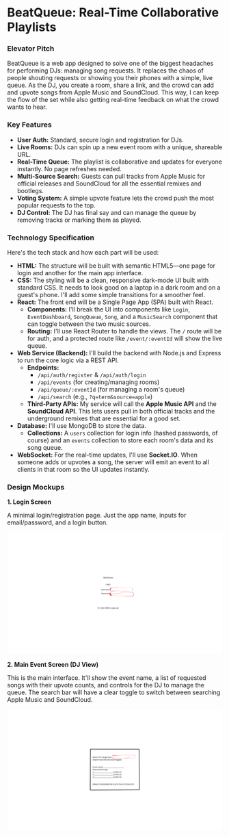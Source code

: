 # BeatQueue: Real-Time Collaborative Playlists

### Elevator Pitch

BeatQueue is a web app designed to solve one of the biggest headaches for performing DJs: managing song requests. It replaces the chaos of people shouting requests or showing you their phones with a simple, live queue. As the DJ, you create a room, share a link, and the crowd can add and upvote songs from Apple Music and SoundCloud. This way, I can keep the flow of the set while also getting real-time feedback on what the crowd wants to hear.

### Key Features

- **User Auth:** Standard, secure login and registration for DJs.
- **Live Rooms:** DJs can spin up a new event room with a unique, shareable URL.
- **Real-Time Queue:** The playlist is collaborative and updates for everyone instantly. No page refreshes needed.
- **Multi-Source Search:** Guests can pull tracks from Apple Music for official releases and SoundCloud for all the essential remixes and bootlegs.
- **Voting System:** A simple upvote feature lets the crowd push the most popular requests to the top.
- **DJ Control:** The DJ has final say and can manage the queue by removing tracks or marking them as played.

### Technology Specification

Here's the tech stack and how each part will be used:

*   **HTML:** The structure will be built with semantic HTML5—one page for login and another for the main app interface.
*   **CSS:** The styling will be a clean, responsive dark-mode UI built with standard CSS. It needs to look good on a laptop in a dark room and on a guest's phone. I'll add some simple transitions for a smoother feel.
*   **React:** The front end will be a Single Page App (SPA) built with React.
    *   **Components:** I'll break the UI into components like `Login`, `EventDashboard`, `SongQueue`, `Song`, and a `MusicSearch` component that can toggle between the two music sources.
    *   **Routing:** I'll use React Router to handle the views. The `/` route will be for auth, and a protected route like `/event/:eventId` will show the live queue.
*   **Web Service (Backend):** I'll build the backend with Node.js and Express to run the core logic via a REST API.
    *   **Endpoints:**
        *   `/api/auth/register` & `/api/auth/login`
        *   `/api/events` (for creating/managing rooms)
        *   `/api/queue/:eventId` (for managing a room's queue)
        *   `/api/search` (e.g., `?q=term&source=apple`)
    *   **Third-Party APIs:** My service will call the **Apple Music API** and the **SoundCloud API**. This lets users pull in both official tracks and the underground remixes that are essential for a good set.
*   **Database:** I'll use MongoDB to store the data.
    *   **Collections:** A `users` collection for login info (hashed passwords, of course) and an `events` collection to store each room's data and its song queue.
*   **WebSocket:** For the real-time updates, I'll use **Socket.IO**. When someone adds or upvotes a song, the server will emit an event to all clients in that room so the UI updates instantly.

### Design Mockups

**1. Login Screen**

A minimal login/registration page. Just the app name, inputs for email/password, and a login button.

![Login Screen Sketch](BeatQueue.png)



**2. Main Event Screen (DJ View)**

This is the main interface. It'll show the event name, a list of requested songs with their upvote counts, and controls for the DJ to manage the queue. The search bar will have a clear toggle to switch between searching Apple Music and SoundCloud.

![Main Event Screen Sketch](c.png)
